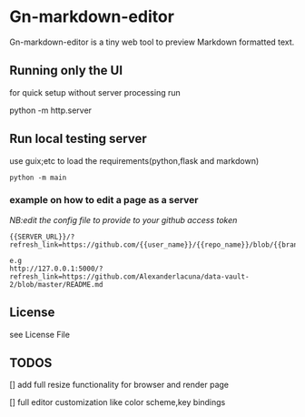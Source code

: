# Gn-markdown-editor

Gn-markdown-editor  is a tiny web tool to preview Markdown formatted text.



##  Running only the UI
for quick setup without server processing run

python -m http.server





## Run local testing server

use guix;etc to load the requirements(python,flask and markdown)

```
python -m main

```



### example on how to edit a page as a server 

*NB:edit the config file to provide to your github access token*


```
{{SERVER_URL}}/?refresh_link=https://github.com/{{user_name}}/{{repo_name}}/blob/{{branch}}/{{file_name}}

e.g 
http://127.0.0.1:5000/?refresh_link=https://github.com/Alexanderlacuna/data-vault-2/blob/master/README.md

```



## License
see License File



## TODOS

[] add full resize functionality for browser and render page

[] full editor customization like color scheme,key bindings 